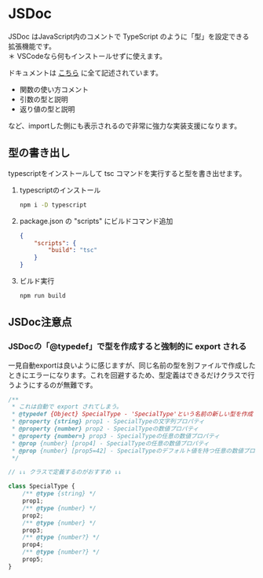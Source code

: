 # JSDoc

JSDoc はJavaScript内のコメントで TypeScript のように「型」を設定できる拡張機能です。  
＊ VSCodeなら何もインストールせずに使えます。

ドキュメントは [こちら](https://www.typescriptlang.org/ja/docs/handbook/jsdoc-supported-types.html) に全て記述されています。

- 関数の使い方コメント
- 引数の型と説明
- 返り値の型と説明

など、importした側にも表示されるので非常に強力な実装支援になります。

## 型の書き出し

typescriptをインストールして tsc コマンドを実行すると型を書き出せます。

1. typescriptのインストール
	```bash
	npm i -D typescript
	```

2. package.json の "scripts" にビルドコマンド追加
	```json
	{
		"scripts": {
			"build": "tsc"
		}
	}
	```
3. ビルド実行
	```bash
	npm run build
	```

## JSDoc注意点

### JSDocの「@typedef」で型を作成すると強制的に export される

一見自動exportは良いように感じますが、同じ名前の型を別ファイルで作成したときにエラーになります。これを回避するため、型定義はできるだけクラスで行うようにするのが無難です。

```javascript
/**
 * これは自動で export されてしまう。
 * @typedef {Object} SpecialType - 'SpecialType'という名前の新しい型を作成
 * @property {string} prop1 - SpecialTypeの文字列プロパティ
 * @property {number} prop2 - SpecialTypeの数値プロパティ
 * @property {number=} prop3 - SpecialTypeの任意の数値プロパティ
 * @prop {number} [prop4] - SpecialTypeの任意の数値プロパティ
 * @prop {number} [prop5=42] - SpecialTypeのデフォルト値を持つ任意の数値プロパティ
 */

// ↓↓ クラスで定義するのがおすすめ ↓↓

class SpecialType {
	/** @type {string} */
	prop1;
	/** @type {number} */
	prop2;
	/** @type {number} */
	prop3;
	/** @type {number?} */
	prop4;
	/** @type {number?} */
	prop5;
}
```
